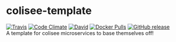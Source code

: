 # colisee-template  
[![Travis](https://img.shields.io/travis/siggame/colisee-template.svg?style=flat-square)]() [![Code Climate](https://img.shields.io/codeclimate/github/siggame/colisee-template.svg?style=flat-square)](https://codeclimate.com/github/siggame/colisee-template) [![David](https://img.shields.io/david/siggame/colisee-template.svg?style=flat-square)]() [![Docker Pulls](https://img.shields.io/docker/pulls/siggame/colisee-template.svg?style=flat-square)](https://hub.docker.com/r/siggame/colisee-template/) [![GitHub release](https://img.shields.io/github/release/siggame/colisee-template.svg?style=flat-square)](https://github.com/siggame/colisee-template/releases)  
A template for colisee microservices to base themselves off!  
